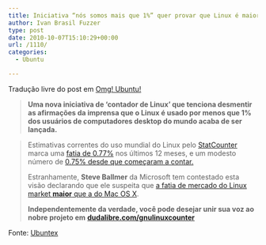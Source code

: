 ```yaml
---
title: Iniciativa “nós somos mais que 1%” quer provar que Linux é maior do que se pensa
author: Ivan Brasil Fuzzer
type: post
date: 2010-10-07T15:10:29+00:00
url: /1110/
categories:
  - Ubuntu

---
```

Tradução livre do post em [Omg! Ubuntu!][1]

> **Uma nova iniciativa de &#8216;contador de Linux&#8217; que tenciona desmentir as afirmações da imprensa que o Linux é usado por menos que 1% dos usuários de computadores desktop do mundo acaba de ser lançada.**
> 
> <a name="more"></a>
  
> Estimativas correntes do uso mundial do Linux pelo [StatCounter][2] marca uma [fatia de 0.77%][3] nos últimos 12 meses, e um modesto número de [0.75% desde que começaram a contar.][4]
> 
> Estranhamente, **Steve Ballmer** da Microsoft tem contestado esta visão declarando que ele suspeita que [a fatia de mercado do Linux market **maior** que a do Mac OS X][5].
> 
> **Independentemente da verdade, você pode desejar unir sua voz ao nobre projeto em** [**dudalibre.com/gnulinuxcounter**][6]

Fonte: [Ubuntex][7]

 [1]: http://www.omgubuntu.co.uk/
 [2]: http://gs.statcounter.com/
 [3]: http://gs.statcounter.com/#os-ww-monthly-200910-201009-bar
 [4]: http://gs.statcounter.com/#os-ww-monthly-200807-201010-bar
 [5]: http://www.osnews.com/story/21035/Ballmer_Linux_Bigger_Competitor_than_Apple
 [6]: http://www.dudalibre.com/gnulinuxcounter
 [7]: http://ubuntex.blogspot.com/2010/10/iniciativa-nos-somos-mais-que-1-quer.html